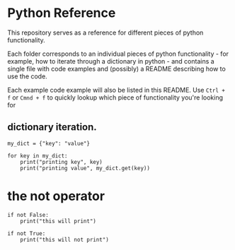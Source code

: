 # Python Reference

This repository serves as a reference for different pieces of python functionality.

Each folder corresponds to an individual pieces of python functionality - for example, how to iterate through a dictionary in python - and contains a single file with code examples and (possibly) a README describing how to use the code.

Each example code example will also be listed in this README. Use `Ctrl + f` or `Cmnd + f` to quickly lookup which piece of functionality you're looking for

## dictionary iteration.

```
my_dict = {"key": "value"}

for key in my_dict:
    print("printing key", key)
    print("printing value", my_dict.get(key))
```

# the not operator

```
if not False:
    print("this will print")

if not True:
    print("this will not print")
```
